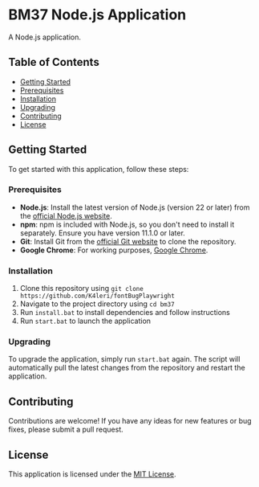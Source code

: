 # BM37 Node.js Application

A Node.js application.

## Table of Contents

- [Getting Started](#getting-started)
- [Prerequisites](#prerequisites)
- [Installation](#installation)
- [Upgrading](#upgrading)
- [Contributing](#contributing)
- [License](#license)

## Getting Started

To get started with this application, follow these steps:

### Prerequisites

- **Node.js**: Install the latest version of Node.js (version 22 or later) from the [official Node.js website](https://nodejs.org/en/download/).
- **npm**: npm is included with Node.js, so you don't need to install it separately. Ensure you have version 11.1.0 or later.
- **Git**: Install Git from the [official Git website](https://git-scm.com/downloads) to clone the repository.
- **Google Chrome**: For working purposes, [Google Chrome](https://www.google.com/intl/ru_ru/chrome/).

### Installation

1. Clone this repository using `git clone https://github.com/K4leri/fontBugPlaywright`
2. Navigate to the project directory using `cd bm37`
3. Run `install.bat` to install dependencies and follow instructions
4. Run `start.bat` to launch the application

### Upgrading

To upgrade the application, simply run `start.bat` again. The script will automatically pull the latest changes from the repository and restart the application.

## Contributing

Contributions are welcome! If you have any ideas for new features or bug fixes, please submit a pull request.

## License

This application is licensed under the [MIT License](https://opensource.org/licenses/MIT).
